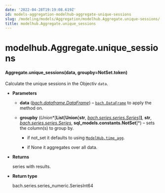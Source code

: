 ```yaml
---
date: '2022-04-28T19:19:08.619Z'
id: models-aggregation-modelhub-aggregate-unique-sessions
slug: /modeling/models/Aggregation/modelhub.Aggregate.unique-sessions/
title: modelhub.Aggregate.unique_sessions
---
```


# modelhub.Aggregate.unique_sessions


#### Aggregate.unique_sessions(data, groupby=NotSet.token)
Calculate the unique sessions in the Objectiv `data`.


* **Parameters**

    
    * **data** ([*bach.dataframe.DataFrame*](/docs/modeling/bach/api-reference/DataFrame/bach.DataFrame/#bach.DataFrame)) – [`bach.DataFrame`](/docs/modeling/bach/api-reference/DataFrame/bach.DataFrame/#bach.DataFrame) to apply the method on.


    * **groupby** (*Union**[**List**[**Union**[**str**, *[*bach.series.series.Series*](/docs/modeling/bach/api-reference/Series/bach.Series/#bach.Series)*]**]**, **str**, *[*bach.series.series.Series*](/docs/modeling/bach/api-reference/Series/bach.Series/#bach.Series)*, **sql_models.constants.NotSet**]*) – sets the column(s) to group by.


        * if not_set it defaults to using [`ModelHub.time_agg`](/docs/modeling/modelhub-api-reference/ModelHub/modelhub.ModelHub.time-agg/#modelhub.ModelHub.time-agg).


        * if None it aggregates over all data.




* **Returns**

    series with results.



* **Return type**

    bach.series.series_numeric.SeriesInt64


<!-- !! processed by numpydoc !! -->
